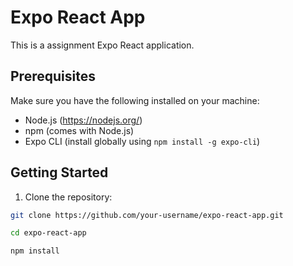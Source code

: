 # Expo React App

This is a assignment Expo React application.

## Prerequisites

Make sure you have the following installed on your machine:

- Node.js (https://nodejs.org/)
- npm (comes with Node.js)
- Expo CLI (install globally using `npm install -g expo-cli`)

## Getting Started

1. Clone the repository:

```bash
git clone https://github.com/your-username/expo-react-app.git
```

```bash
cd expo-react-app
```

```bash
npm install
```
